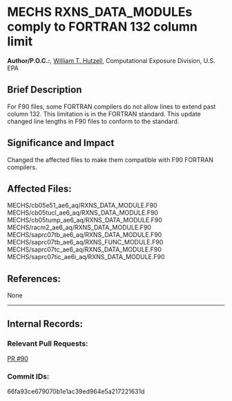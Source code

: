 # MECHS RXNS_DATA_MODULEs comply to FORTRAN 132 column limit

**Author/P.O.C.:**, [William T. Hutzell](mailto:hutzell.bill@epa.gov), Computational Exposure Division, U.S. EPA

## Brief Description

For F90 files, some FORTRAN compilers do not allow lines to extend past column 132. This limitation is in the FORTRAN standard. This update changed line lengths in F90 files to conform to the standard.

## Significance and Impact

Changed the affected files to make them compatible with F90 FORTRAN compilers.

## Affected Files:
MECHS/cb05e51_ae6_aq/RXNS_DATA_MODULE.F90  
MECHS/cb05tucl_ae6_aq/RXNS_DATA_MODULE.F90  
MECHS/cb05tump_ae6_aq/RXNS_DATA_MODULE.F90  
MECHS/racm2_ae6_aq/RXNS_DATA_MODULE.F90  
MECHS/saprc07tb_ae6_aq/RXNS_DATA_MODULE.F90  
MECHS/saprc07tb_ae6_aq/RXNS_FUNC_MODULE.F90  
MECHS/saprc07tc_ae6_aq/RXNS_DATA_MODULE.F90  
MECHS/saprc07tic_ae6i_aq/RXNS_DATA_MODULE.F90  

## References:    

None

-----
## Internal Records:

### Relevant Pull Requests:
[PR #90](https://github.com/USEPA/CMAQ_Dev/pull/90)  

### Commit IDs:
66fa93ce679070b1e1ac39ed964e5a217221631d   

